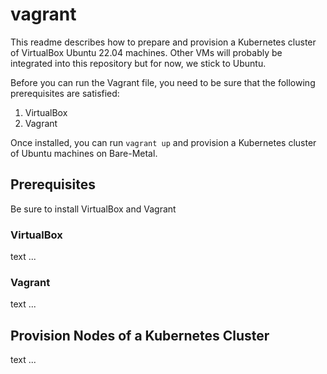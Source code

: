 # vagrant

This readme describes how to prepare and provision a Kubernetes cluster of
VirtualBox Ubuntu 22.04 machines. Other VMs will probably be integrated into
this repository but for now, we stick to Ubuntu.

Before you can run the Vagrant file, you need to be sure that the following
prerequisites are satisfied:

1. VirtualBox
2. Vagrant

Once installed, you can run `vagrant up` and provision a Kubernetes cluster 
of Ubuntu machines on Bare-Metal.

## Prerequisites
Be sure to install VirtualBox and Vagrant

### VirtualBox 
text ...


### Vagrant
text ...

## Provision Nodes of a Kubernetes Cluster
text ...



